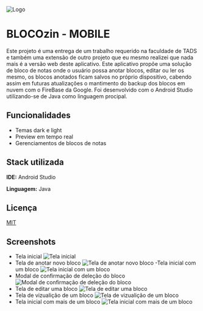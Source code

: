 
![Logo](logo.png)
# BLOCOzin - MOBILE

Este projeto é uma entrega de um trabalho requerido na faculdade de TADS e também uma extensão de outro projeto que eu mesmo realizei que nada mais é a versão web deste aplicativo.
Este aplicativo propõe uma solução de bloco de notas onde o usuário possa anotar blocos, editar ou ler os mesmo, os blocos anotados ficam salvos no próprio dispositivo, cabendo assim em futuras atualizações o mantimento do backup dos blocos em nuvem com o FireBase da Google. Foi desenvolvido com o Android Studio utilizando-se de Java como linguagem procipal.



## Funcionalidades

- Temas dark e light
- Preview em tempo real
- Gerenciamentos de blocos de notas


## Stack utilizada

**IDE:** Android Studio

**Linguagem:** Java


## Licença

[MIT](https://choosealicense.com/licenses/mit/)


## Screenshots

- Tela inicial
![Tela inicial](screenshots-app/tela-inicial.png)
- Tela de anotar novo bloco
![Tela de anotar novo bloco](screenshots-app/tela-cadastro.png)
-Tela inicial com um bloco
![Tela inicial com um bloco](screenshots-app/tela-inicial-com-cadastro-1.png)
- Modal de confirmação de deleção do bloco
![Modal de confirmação de deleção do bloco](screenshots-app/modal-confirmacao-deletar.png)
- Tela de editar uma bloco
![Tela de editar uma bloco](screenshots-app/tela-editar.png)
- Tela de vizualição de um bloco
![Tela de vizualição de um bloco](screenshots-app/tela-editar.png)
- Tela inicial com mais de um bloco
![Tela inicial com mais de um bloco](screenshots-app/tela-inicial-com-cadastro-1.png)

